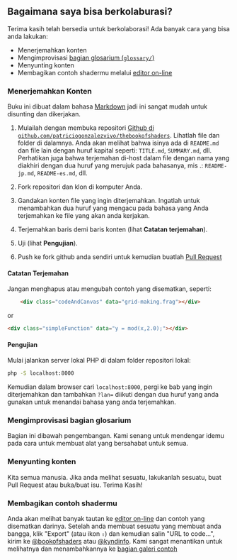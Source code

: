 ## Bagaimana saya bisa berkolaburasi?

Terima kasih telah bersedia untuk berkolaborasi! Ada banyak cara yang bisa anda lakukan:

- Menerjemahkan konten
- Mengimprovisasi [bagian glosarium (```glossary/```)](https://github.com/patriciogonzalezvivo/thebookofshaders/tree/master/glossary)
- Menyunting konten
- Membagikan contoh shadermu melalui [editor on-line](http://editor.thebookofshaders.com/)

### Menerjemahkan Konten

Buku ini dibuat dalam bahasa [Markdown](ttps://daringfireball.net/projects/markdown/syntax) jadi ini sangat mudah untuk disunting dan dikerjakan.

1. Mulailah dengan membuka repositori [Github di ```github.com/patriciogonzalezvivo/thebookofshaders```](https://github.com/patriciogonzalezvivo/thebookofshaders). Lihatlah file dan folder di dalamnya. Anda akan melihat bahwa isinya ada di ```README.md``` dan file lain dengan huruf kapital seperti: ```TITLE.md```, ```SUMMARY.md```, dll. Perhatikan juga bahwa terjemahan di-host dalam file dengan nama yang diakhiri dengan dua huruf yang merujuk pada bahasanya, mis .: ```README-jp.md```, ```README-es.md```, dll.

2. Fork repositori dan klon di komputer Anda.

3. Gandakan konten file yang ingin diterjemahkan. Ingatlah untuk menambahkan dua huruf yang mengacu pada bahasa yang Anda terjemahkan ke file yang akan anda kerjakan.

4. Terjemahkan baris demi baris konten (lihat **Catatan terjemahan**).

5. Uji (lihat **Pengujian**).

6. Push ke fork github anda sendiri untuk kemudian buatlah [Pull Request](https://help.github.com/articles/using-pull-requests/)

#### Catatan Terjemahan

Jangan menghapus atau mengubah contoh yang disematkan, seperti:

```html
    <div class="codeAndCanvas" data="grid-making.frag"></div>
```

or

```html
<div class="simpleFunction" data="y = mod(x,2.0);"></div>
```

#### Pengujian

Mulai jalankan server lokal PHP di dalam folder repositori lokal:

```bash
php -S localhost:8000
```

Kemudian dalam browser cari ```localhost:8000```, pergi ke bab yang ingin diterjemahkan dan tambahkan ```?lan=``` diikuti dengan dua huruf yang anda gunakan untuk menandai bahasa yang anda terjemahkan.

### Mengimprovisasi bagian glosarium

Bagian ini dibawah pengembangan. Kami senang untuk mendengar idemu pada cara untuk membuat alat yang bersahabat untuk semua.

### Menyunting konten

Kita semua manusia. Jika anda melihat sesuatu, lakukanlah sesuatu, buat Pull Request atau buka/buat isu. Terima Kasih!

### Membagikan contoh shadermu

Anda akan melihat banyak tautan ke [editor on-line](http://editor.thebookofshaders.com/) dan contoh yang disematkan darinya.
Setelah anda membuat sesuatu yang membuat anda bangga, klik "Export" (atau ikon ```⇪```) dan kemudian salin "URL to code...", kirim ke  [@bookofshaders](https://twitter.com/bookofshaders) atau [@kyndinfo](https://twitter.com/kyndinfo). Kami sangat menantikan untuk melihatnya dan menambahkannya ke [bagian galeri contoh](https://thebookofshaders.com/examples/)